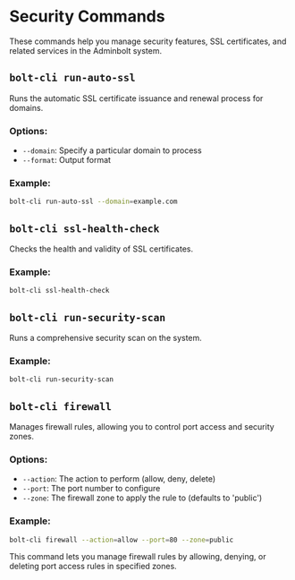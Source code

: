 # Security Commands

These commands help you manage security features, SSL certificates, and related services in the Adminbolt system.

## `bolt-cli run-auto-ssl`

Runs the automatic SSL certificate issuance and renewal process for domains.

### Options:

- `--domain`: Specify a particular domain to process
- `--format`: Output format

### Example:

```bash
bolt-cli run-auto-ssl --domain=example.com
```

## `bolt-cli ssl-health-check`

Checks the health and validity of SSL certificates.

### Example:

```bash
bolt-cli ssl-health-check
```

## `bolt-cli run-security-scan`

Runs a comprehensive security scan on the system.

### Example:

```bash
bolt-cli run-security-scan
```

## `bolt-cli firewall`

Manages firewall rules, allowing you to control port access and security zones.

### Options:

- `--action`: The action to perform (allow, deny, delete)
- `--port`: The port number to configure
- `--zone`: The firewall zone to apply the rule to (defaults to 'public')

### Example:

```bash
bolt-cli firewall --action=allow --port=80 --zone=public
```

This command lets you manage firewall rules by allowing, denying, or deleting port access rules in specified zones.



```

``` 